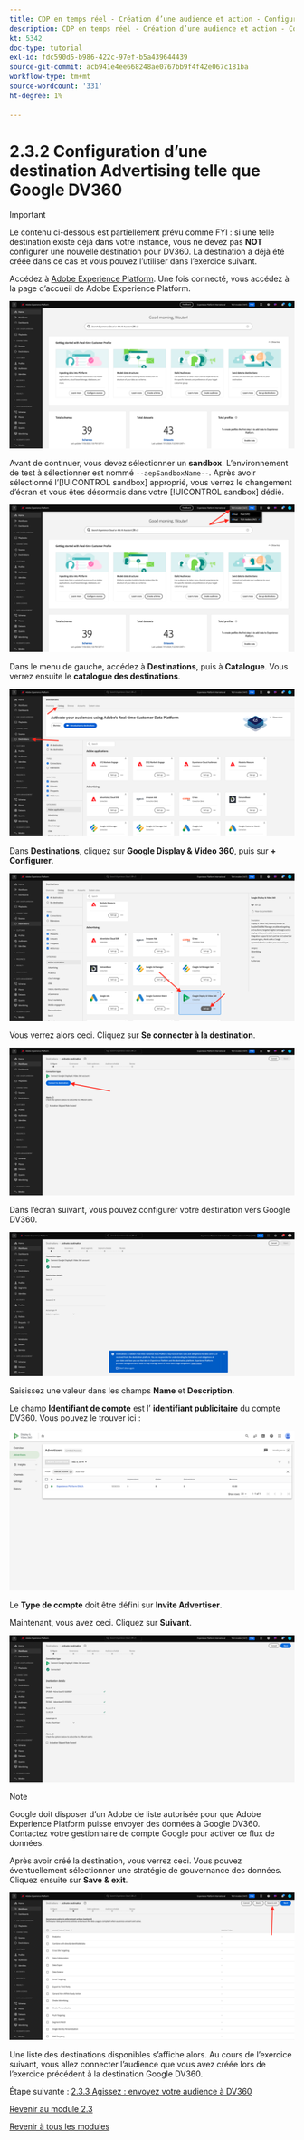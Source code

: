 ```yaml
---
title: CDP en temps réel - Création d’une audience et action - Configuration d’une destination Advertising telle que Google DV360
description: CDP en temps réel - Création d’une audience et action - Configuration d’une destination Advertising telle que Google DV360
kt: 5342
doc-type: tutorial
exl-id: fdc590d5-b986-422c-97ef-b5a439644439
source-git-commit: acb941e4ee668248ae0767bb9f4f42e067c181ba
workflow-type: tm+mt
source-wordcount: '331'
ht-degree: 1%

---
```


# 2.3.2 Configuration d’une destination Advertising telle que Google DV360

>[!IMPORTANT]
>
>Le contenu ci-dessous est partiellement prévu comme FYI : si une telle destination existe déjà dans votre instance, vous ne devez pas **NOT** configurer une nouvelle destination pour DV360. La destination a déjà été créée dans ce cas et vous pouvez l’utiliser dans l’exercice suivant.

Accédez à [Adobe Experience Platform](https://experience.adobe.com/platform). Une fois connecté, vous accédez à la page d’accueil de Adobe Experience Platform.

![Ingestion des données](./../../../modules/datacollection/module1.2/images/home.png)

Avant de continuer, vous devez sélectionner un **sandbox**. L’environnement de test à sélectionner est nommé ``--aepSandboxName--``. Après avoir sélectionné l’[!UICONTROL sandbox] approprié, vous verrez le changement d’écran et vous êtes désormais dans votre [!UICONTROL sandbox] dédié.

![Ingestion des données](./../../../modules/datacollection/module1.2/images/sb1.png)

Dans le menu de gauche, accédez à **Destinations**, puis à **Catalogue**. Vous verrez ensuite le **catalogue des destinations**.

![RTCDP](./images/rtcdp.png)

Dans **Destinations**, cliquez sur **Google Display &amp; Video 360**, puis sur **+ Configurer**.

![RTCDP](./images/rtcdpgoogle.png)

Vous verrez alors ceci. Cliquez sur **Se connecter à la destination**.

![RTCDP](./images/rtcdpgooglecreate1.png)

Dans l’écran suivant, vous pouvez configurer votre destination vers Google DV360.

![RTCDP](./images/rtcdpgooglecreatedest.png)

Saisissez une valeur dans les champs **Name** et **Description**.

Le champ **Identifiant de compte** est l’ **identifiant publicitaire** du compte DV360. Vous pouvez le trouver ici :

![RTCDP](./images/rtcdpgoogledv360advid.png)

Le **Type de compte** doit être défini sur **Invite Advertiser**.

Maintenant, vous avez ceci. Cliquez sur **Suivant**.

![RTCDP](./images/rtcdpgoogldv360new.png)

>[!NOTE]
>
>Google doit disposer d’un Adobe de liste autorisée pour que Adobe Experience Platform puisse envoyer des données à Google DV360. Contactez votre gestionnaire de compte Google pour activer ce flux de données.

Après avoir créé la destination, vous verrez ceci. Vous pouvez éventuellement sélectionner une stratégie de gouvernance des données. Cliquez ensuite sur **Save &amp; exit**.

![RTCDP](./images/rtcdpcreatedest1.png)

Une liste des destinations disponibles s’affiche alors.
Au cours de l’exercice suivant, vous allez connecter l’audience que vous avez créée lors de l’exercice précédent à la destination Google DV360.

Étape suivante : [2.3.3 Agissez : envoyez votre audience à DV360](./ex3.md)

[Revenir au module 2.3](./real-time-cdp-build-a-segment-take-action.md)

[Revenir à tous les modules](../../../overview.md)
